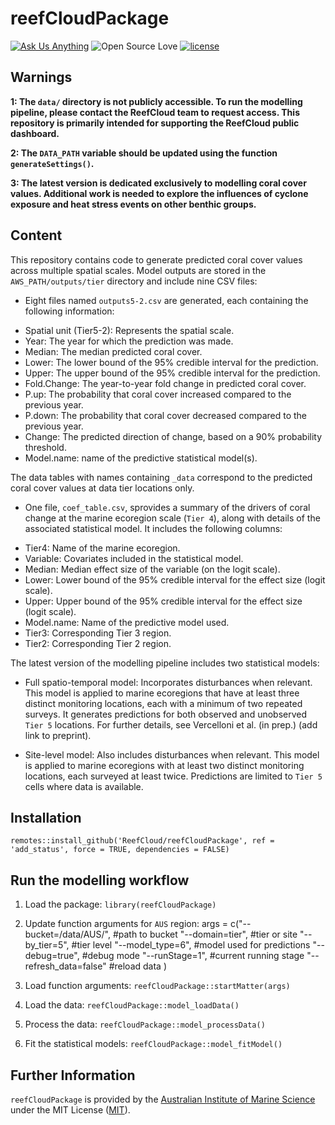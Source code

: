 # reefCloudPackage

<!-- badges: start -->
[![Ask Us Anything][0a]][0b]
![Open Source Love][0c]
[![license](https://img.shields.io/badge/license-MIT%20+%20file%20LICENSE-lightgrey.svg)](https://choosealicense.com/)

[0a]: https://img.shields.io/badge/Ask%20us-anything-1abc9c.svg
[0b]: https://github.com/open-aims/bcs_mixing_model/issues/new
[0c]: https://badges.frapsoft.com/os/v2/open-source.svg?v=103

<!-- badges: end -->

## Warnings

**1: The `data/` directory is not publicly accessible. To run the modelling pipeline, please contact the ReefCloud team to request access. This repository is primarily intended for supporting the ReefCloud public dashboard.**


**2: The `DATA_PATH` variable should be updated using the function ```generateSettings()```.**

**3: The latest version is dedicated exclusively to modelling coral cover values. Additional work is needed to explore the influences of cyclone exposure and heat stress events on other benthic groups.**

## Content 

This repository contains code to generate predicted coral cover values across multiple spatial scales. Model outputs are stored in the `AWS_PATH/outputs/tier` directory and include nine CSV files:

* Eight files named `outputs5-2.csv` are generated, each containing the following information:

- Spatial unit (Tier5-2): Represents the spatial scale. 
- Year: The year for which the prediction was made.
- Median: The median predicted coral cover.
- Lower: The lower bound of the 95% credible interval for the prediction.
- Upper: The upper bound of the 95% credible interval for the prediction.
- Fold.Change: The year-to-year fold change in predicted coral cover.
- P.up: The probability that coral cover increased compared to the previous year.
- P.down: The probability that coral cover decreased compared to the previous year.
- Change: The predicted direction of change, based on a 90% probability threshold.
- Model.name: name of the predictive statistical model(s). 

The data tables with names containing `_data` correspond to the predicted coral cover values at data tier locations only. 

* One file, `coef_table.csv`, sprovides a summary of the drivers of coral change at the marine ecoregion scale (`Tier 4`), along with details of the associated statistical model. It includes the following columns:

- Tier4: Name of the marine ecoregion. 
- Variable: Covariates included in the statistical model.
- Median: Median effect size of the variable (on the logit scale).
- Lower: Lower bound of the 95% credible interval for the effect size (logit scale).
- Upper: Upper bound of the 95% credible interval for the effect size (logit scale).
- Model.name: Name of the predictive model used.
- Tier3: Corresponding Tier 3 region.
- Tier2: Corresponding Tier 2 region.

The latest version of the modelling pipeline includes two statistical models:

* Full spatio-temporal model: Incorporates disturbances when relevant. This model is applied to marine ecoregions that have at least three distinct monitoring locations, each with a minimum of two repeated surveys. It generates predictions for both observed and unobserved `Tier 5` locations. For further details, see Vercelloni et al. (in prep.) (add link to preprint).

* Site-level model: Also includes disturbances when relevant. This model is applied to marine ecoregions with at least two distinct monitoring locations, each surveyed at least twice. Predictions are limited to `Tier 5` cells where data is available.

## Installation

```remotes::install_github('ReefCloud/reefCloudPackage', ref = 'add_status', force = TRUE, dependencies = FALSE)```

## Run the modelling workflow 

1. Load the package:
```library(reefCloudPackage)```

2. Update function arguments for `AUS` region: 
args = c("--bucket=/data/AUS/",      #path to bucket
         "--domain=tier",            #tier or site
         "--by_tier=5",              #tier level
         "--model_type=6",           #model used for predictions
         "--debug=true",             #debug mode
         "--runStage=1",             #current running stage
         "--refresh_data=false"      #reload data
)

3. Load function arguments:
```reefCloudPackage::startMatter(args)```

4. Load the data:
```reefCloudPackage::model_loadData()```

5. Process the data:
```reefCloudPackage::model_processData()```

6. Fit the statistical models:
```reefCloudPackage::model_fitModel()```

## Further Information
`reefCloudPackage` is provided by the [Australian Institute of Marine Science](https://www.aims.gov.au/) under the MIT License ([MIT](https://opensource.org/license/mit)).

